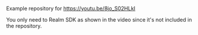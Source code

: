 Example repository for https://youtu.be/8jo_S02HLkI

You only need to Realm SDK as shown in the video since it's not included in the repository.

